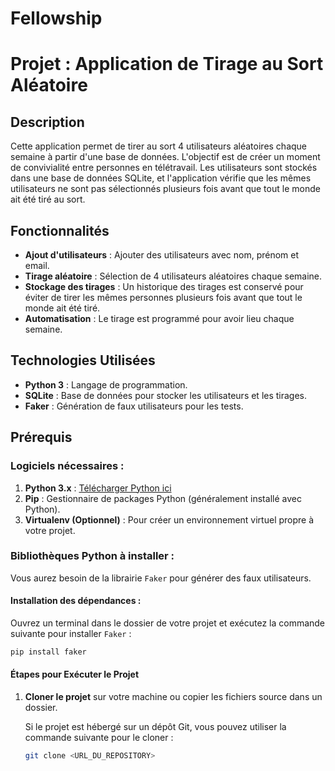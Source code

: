 # Fellowship

# Projet : Application de Tirage au Sort Aléatoire

## Description
Cette application permet de tirer au sort 4 utilisateurs aléatoires chaque semaine à partir d'une base de données. L'objectif est de créer un moment de convivialité entre personnes en télétravail. Les utilisateurs sont stockés dans une base de données SQLite, et l'application vérifie que les mêmes utilisateurs ne sont pas sélectionnés plusieurs fois avant que tout le monde ait été tiré au sort.

## Fonctionnalités
- **Ajout d'utilisateurs** : Ajouter des utilisateurs avec nom, prénom et email.
- **Tirage aléatoire** : Sélection de 4 utilisateurs aléatoires chaque semaine.
- **Stockage des tirages** : Un historique des tirages est conservé pour éviter de tirer les mêmes personnes plusieurs fois avant que tout le monde ait été tiré.
- **Automatisation** : Le tirage est programmé pour avoir lieu chaque semaine.

## Technologies Utilisées
- **Python 3** : Langage de programmation.
- **SQLite** : Base de données pour stocker les utilisateurs et les tirages.
- **Faker** : Génération de faux utilisateurs pour les tests.

## Prérequis

### Logiciels nécessaires :
1. **Python 3.x** : [Télécharger Python ici](https://www.python.org/downloads/)
2. **Pip** : Gestionnaire de packages Python (généralement installé avec Python).
3. **Virtualenv (Optionnel)** : Pour créer un environnement virtuel propre à votre projet.

### Bibliothèques Python à installer :
Vous aurez besoin de la librairie `Faker` pour générer des faux utilisateurs.

#### Installation des dépendances :

Ouvrez un terminal dans le dossier de votre projet et exécutez la commande suivante pour installer `Faker` :

```bash
pip install faker
```

#### Étapes pour Exécuter le Projet

1. **Cloner le projet** sur votre machine ou copier les fichiers source dans un dossier.

   Si le projet est hébergé sur un dépôt Git, vous pouvez utiliser la commande suivante pour le cloner :

   ```bash
   git clone <URL_DU_REPOSITORY>
   ```

